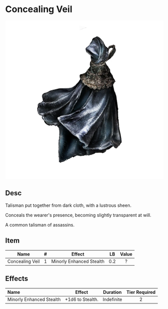 # Concealing Veil

![Copyrighted Image](ConcealingVeil.png)

## Desc

Talisman put together from dark cloth, with a lustrous sheen.

Conceals the wearer's presence, becoming slightly transparent at will.

A common talisman of assassins.

## Item

|      Name      | # |          Effect          | LB | Value |
| :-------------: | :-: | :----------------------: | :-: | :---: |
| Concealing Veil | 1 | Minorly Enhanced Stealth | 0.2 |   ?   |

## Effects

| Name                     |      Effect      |  Duration  | Tier Required |
| :----------------------- | :--------------: | :--------: | :-----------: |
| Minorly Enhanced Stealth | +1d6 to Stealth. | Indefinite |       2       |
